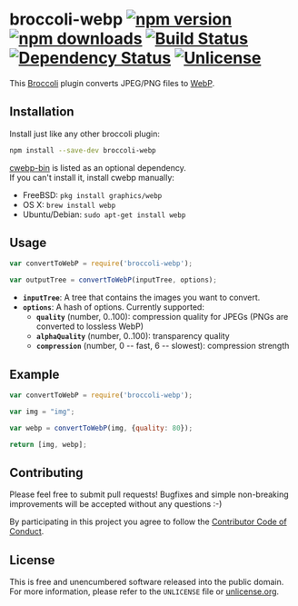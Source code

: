 # broccoli-webp [![npm version](https://img.shields.io/npm/v/broccoli-webp.svg?style=flat)](https://www.npmjs.org/package/broccoli-webp) [![npm downloads](https://img.shields.io/npm/dm/broccoli-webp.svg?style=flat)](https://www.npmjs.org/package/broccoli-webp) [![Build Status](https://img.shields.io/travis/myfreeweb/broccoli-webp.svg?style=flat)](https://travis-ci.org/myfreeweb/broccoli-webp) [![Dependency Status](https://img.shields.io/gemnasium/myfreeweb/broccoli-webp.svg?style=flat)](https://gemnasium.com/myfreeweb/broccoli-webp) [![Unlicense](https://img.shields.io/badge/un-license-green.svg?style=flat)](http://unlicense.org)

This [Broccoli] plugin converts JPEG/PNG files to [WebP].

[Broccoli]: https://github.com/joliss/broccoli
[WebP]: https://developers.google.com/speed/webp/

## Installation

Install just like any other broccoli plugin:

```bash
npm install --save-dev broccoli-webp
```

[cwebp-bin](https://www.npmjs.org/package/cwebp-bin) is listed as an optional dependency.  
If you can't install it, install cwebp manually:

- FreeBSD: `pkg install graphics/webp`
- OS X: `brew install webp`
- Ubuntu/Debian: `sudo apt-get install webp`

## Usage

```js
var convertToWebP = require('broccoli-webp');

var outputTree = convertToWebP(inputTree, options);
```

- **`inputTree`**: A tree that contains the images you want to convert.
- **`options`**: A hash of options. Currently supported:
    - **`quality`** (number, 0..100): compression quality for JPEGs (PNGs are converted to lossless WebP)
    - **`alphaQuality`** (number, 0..100): transparency quality
    - **`compression`** (number, 0 -- fast, 6 -- slowest): compression strength

## Example

```js
var convertToWebP = require('broccoli-webp');

var img = "img";

var webp = convertToWebP(img, {quality: 80});

return [img, webp];
```

## Contributing

Please feel free to submit pull requests!
Bugfixes and simple non-breaking improvements will be accepted without any questions :-)

By participating in this project you agree to follow the [Contributor Code of Conduct](http://contributor-covenant.org/version/1/2/0/).

## License

This is free and unencumbered software released into the public domain.  
For more information, please refer to the `UNLICENSE` file or [unlicense.org](http://unlicense.org).
